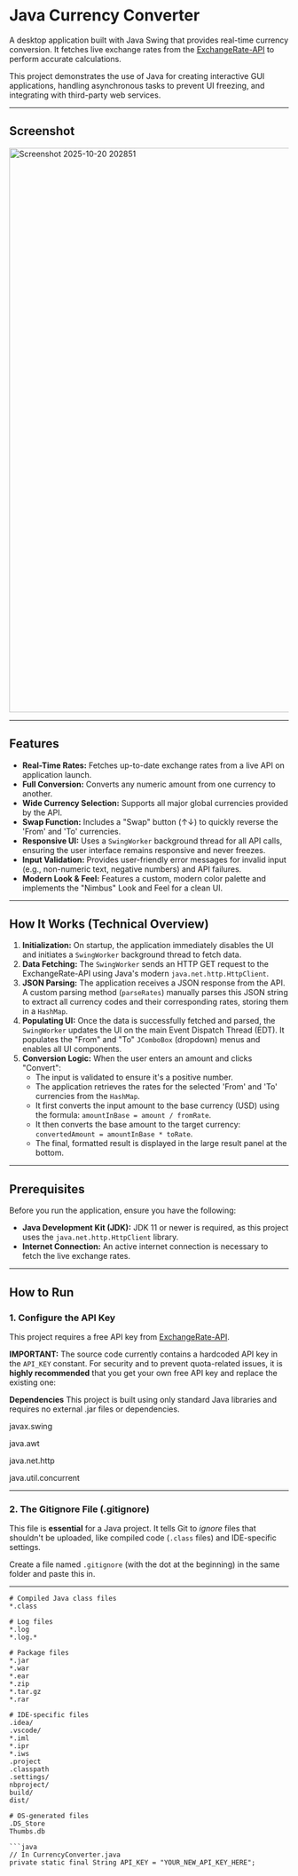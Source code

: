# Java Currency Converter

A desktop application built with Java Swing that provides real-time currency conversion. It fetches live exchange rates from the [ExchangeRate-API](https://www.exchangerate-api.com) to perform accurate calculations.

This project demonstrates the use of Java for creating interactive GUI applications, handling asynchronous tasks to prevent UI freezing, and integrating with third-party web services.

---

## Screenshot

<img width="1918" height="1017" alt="Screenshot 2025-10-20 202851" src="https://github.com/user-attachments/assets/5ea1cdbf-558a-45ee-b1de-d14abc6b43d0" />



---

## Features

* **Real-Time Rates:** Fetches up-to-date exchange rates from a live API on application launch.
* **Full Conversion:** Converts any numeric amount from one currency to another.
* **Wide Currency Selection:** Supports all major global currencies provided by the API.
* **Swap Function:** Includes a "Swap" button (↑↓) to quickly reverse the 'From' and 'To' currencies.
* **Responsive UI:** Uses a `SwingWorker` background thread for all API calls, ensuring the user interface remains responsive and never freezes.
* **Input Validation:** Provides user-friendly error messages for invalid input (e.g., non-numeric text, negative numbers) and API failures.
* **Modern Look & Feel:** Features a custom, modern color palette and implements the "Nimbus" Look and Feel for a clean UI.

---

## How It Works (Technical Overview)

1.  **Initialization:** On startup, the application immediately disables the UI and initiates a `SwingWorker` background thread to fetch data.
2.  **Data Fetching:** The `SwingWorker` sends an HTTP GET request to the ExchangeRate-API using Java's modern `java.net.http.HttpClient`.
3.  **JSON Parsing:** The application receives a JSON response from the API. A custom parsing method (`parseRates`) manually parses this JSON string to extract all currency codes and their corresponding rates, storing them in a `HashMap`.
4.  **Populating UI:** Once the data is successfully fetched and parsed, the `SwingWorker` updates the UI on the main Event Dispatch Thread (EDT). It populates the "From" and "To" `JComboBox` (dropdown) menus and enables all UI components.
5.  **Conversion Logic:** When the user enters an amount and clicks "Convert":
    * The input is validated to ensure it's a positive number.
    * The application retrieves the rates for the selected 'From' and 'To' currencies from the `HashMap`.
    * It first converts the input amount to the base currency (USD) using the formula: `amountInBase = amount / fromRate`.
    * It then converts the base amount to the target currency: `convertedAmount = amountInBase * toRate`.
    * The final, formatted result is displayed in the large result panel at the bottom.

---

## Prerequisites

Before you run the application, ensure you have the following:

* **Java Development Kit (JDK):** JDK 11 or newer is required, as this project uses the `java.net.http.HttpClient` library.
* **Internet Connection:** An active internet connection is necessary to fetch the live exchange rates.

---

## How to Run

### 1. Configure the API Key

This project requires a free API key from [ExchangeRate-API](https://www.exchangerate-api.com).

**IMPORTANT:** The source code currently contains a hardcoded API key in the `API_KEY` constant. For security and to prevent quota-related issues, it is **highly recommended** that you get your own free API
key and replace the existing one:

**Dependencies**
This project is built using only standard Java libraries and requires no external .jar files or dependencies.

javax.swing

java.awt

java.net.http

java.util.concurrent


---

### 2. The Gitignore File (.gitignore)

This file is **essential** for a Java project. It tells Git to *ignore* files that shouldn't be uploaded, like compiled code (`.class` files) and IDE-specific settings.

Create a file named `.gitignore` (with the dot at the beginning) in the same folder and paste this in.

---

```git
# Compiled Java class files
*.class

# Log files
*.log
*.log.*

# Package files
*.jar
*.war
*.ear
*.zip
*.tar.gz
*.rar

# IDE-specific files
.idea/
.vscode/
*.iml
*.ipr
*.iws
.project
.classpath
.settings/
nbproject/
build/
dist/

# OS-generated files
.DS_Store
Thumbs.db

```java
// In CurrencyConverter.java
private static final String API_KEY = "YOUR_NEW_API_KEY_HERE";
